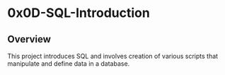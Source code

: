 # 0x0D-SQL-Introduction

## Overview

This project introduces SQL and involves creation of various scripts that manipulate and define data in a database.